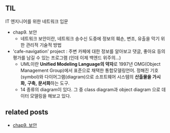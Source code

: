 ## TIL
IT 엔지니어를 위한 네트워크 입문
- chap9. 보안
    - 네트워크 보안이란, 네트워크 송수신 도중에 정보의 훼손, 변조, 유출을 막기 위한 관리적 기술적 방법
- 'cafe-navigation' project : 주변 카페에 대한 정보를 알아보고 댓글, 좋아요 등의 평가를 남길 수 있는 프로그램 (인데 이제 백엔드 위주의...)
    - UML이란 **Unified Modeling Language의 약자**로 1997년 OMG(Object Management Group)에서 표준으로 채택한 통합모델링언어. 정해진 기호(symbol)와 다이어그램(diagram)으로 소프트웨어 시스템의 **산출물을 가시화, 구축, 문서화**하는 도구.
    - 14 종류의 diagram이 있다. 그 중 class diagram과 object diagram 으로 데이터 모델링을 해보고 있다. 

## related posts
- [chap9. 보안](https://github.com/aohus/TIL/blob/main/network/IT_%EC%97%94%EC%A7%80%EB%8B%88%EC%96%B4%EB%A5%BC_%EC%9C%84%ED%95%9C_%EB%84%A4%ED%8A%B8%EC%9B%8C%ED%81%AC_%EC%9E%85%EB%AC%B8/ch9.%EB%B3%B4%EC%95%88.md)